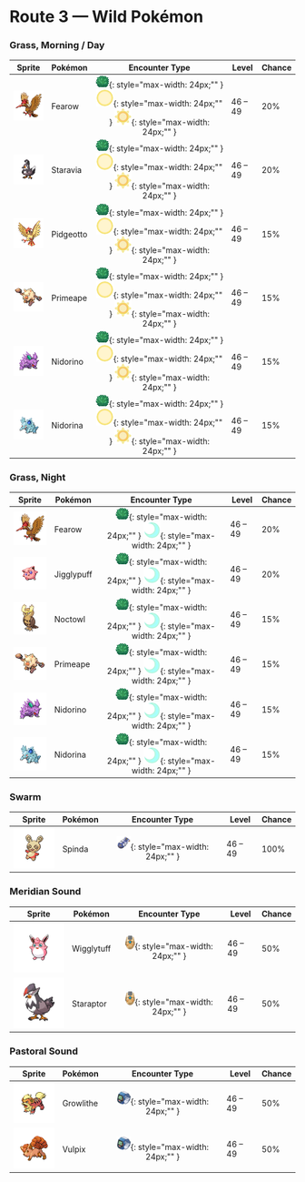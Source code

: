 # Route 3 — Wild Pokémon

### Grass, Morning / Day

| Sprite | Pokémon | Encounter Type | Level | Chance |
|:------:|---------|:--------------:|-------|--------|
| ![Fearow](../../assets/sprites/fearow/front.gif "Fearow: It cleverly uses its thin, long beak to pluck and eat small insects that hide under the ground.") | Fearow | ![Grass](../../assets/encounter_types/grass.png "Grass"){: style="max-width: 24px;"" } ![Morning](../../assets/encounter_types/morning.png "Morning"){: style="max-width: 24px;"" } ![Day](../../assets/encounter_types/day.png "Day"){: style="max-width: 24px;"" } | 46 – 49 | 20% |
| ![Staravia](../../assets/sprites/staravia/front.gif "Staravia: They maintain huge flocks, although fierce scuffles break out between various flocks.") | Staravia | ![Grass](../../assets/encounter_types/grass.png "Grass"){: style="max-width: 24px;"" } ![Morning](../../assets/encounter_types/morning.png "Morning"){: style="max-width: 24px;"" } ![Day](../../assets/encounter_types/day.png "Day"){: style="max-width: 24px;"" } | 46 – 49 | 20% |
| ![Pidgeotto](../../assets/sprites/pidgeotto/front.gif "Pidgeotto: It renders its prey immobile using  well-developed claws, then carries the prey more than 60 miles to its nest.") | Pidgeotto | ![Grass](../../assets/encounter_types/grass.png "Grass"){: style="max-width: 24px;"" } ![Morning](../../assets/encounter_types/morning.png "Morning"){: style="max-width: 24px;"" } ![Day](../../assets/encounter_types/day.png "Day"){: style="max-width: 24px;"" } | 46 – 49 | 15% |
| ![Primeape](../../assets/sprites/primeape/front.gif "Primeape: It becomes wildly furious if it even senses someone looking at it. It chases anyone that meets its glare.") | Primeape | ![Grass](../../assets/encounter_types/grass.png "Grass"){: style="max-width: 24px;"" } ![Morning](../../assets/encounter_types/morning.png "Morning"){: style="max-width: 24px;"" } ![Day](../../assets/encounter_types/day.png "Day"){: style="max-width: 24px;"" } | 46 – 49 | 15% |
| ![Nidorino](../../assets/sprites/nidorino/front.gif "Nidorino: Quick to anger, it stabs enemies with its horn to inject a powerful poison when it becomes agitated.") | Nidorino | ![Grass](../../assets/encounter_types/grass.png "Grass"){: style="max-width: 24px;"" } ![Morning](../../assets/encounter_types/morning.png "Morning"){: style="max-width: 24px;"" } ![Day](../../assets/encounter_types/day.png "Day"){: style="max-width: 24px;"" } | 46 – 49 | 15% |
| ![Nidorina](../../assets/sprites/nidorina/front.gif "Nidorina: It has a calm and caring nature. Because its horn grows slowly, it prefers not to fight.") | Nidorina | ![Grass](../../assets/encounter_types/grass.png "Grass"){: style="max-width: 24px;"" } ![Morning](../../assets/encounter_types/morning.png "Morning"){: style="max-width: 24px;"" } ![Day](../../assets/encounter_types/day.png "Day"){: style="max-width: 24px;"" } | 46 – 49 | 15% |

### Grass, Night

| Sprite | Pokémon | Encounter Type | Level | Chance |
|:------:|---------|:--------------:|-------|--------|
| ![Fearow](../../assets/sprites/fearow/front.gif "Fearow: It cleverly uses its thin, long beak to pluck and eat small insects that hide under the ground.") | Fearow | ![Grass](../../assets/encounter_types/grass.png "Grass"){: style="max-width: 24px;"" } ![Night](../../assets/encounter_types/night.png "Night"){: style="max-width: 24px;"" } | 46 – 49 | 20% |
| ![Jigglypuff](../../assets/sprites/jigglypuff/front.gif "Jigglypuff: Looking into its cute, round eyes causes it to sing a relaxing melody, inducing its enemies to sleep.") | Jigglypuff | ![Grass](../../assets/encounter_types/grass.png "Grass"){: style="max-width: 24px;"" } ![Night](../../assets/encounter_types/night.png "Night"){: style="max-width: 24px;"" } | 46 – 49 | 20% |
| ![Noctowl](../../assets/sprites/noctowl/front.gif "Noctowl: When it needs to think, it rotates its head 180 degrees to sharpen its intellectual power.") | Noctowl | ![Grass](../../assets/encounter_types/grass.png "Grass"){: style="max-width: 24px;"" } ![Night](../../assets/encounter_types/night.png "Night"){: style="max-width: 24px;"" } | 46 – 49 | 15% |
| ![Primeape](../../assets/sprites/primeape/front.gif "Primeape: It becomes wildly furious if it even senses someone looking at it. It chases anyone that meets its glare.") | Primeape | ![Grass](../../assets/encounter_types/grass.png "Grass"){: style="max-width: 24px;"" } ![Night](../../assets/encounter_types/night.png "Night"){: style="max-width: 24px;"" } | 46 – 49 | 15% |
| ![Nidorino](../../assets/sprites/nidorino/front.gif "Nidorino: Quick to anger, it stabs enemies with its horn to inject a powerful poison when it becomes agitated.") | Nidorino | ![Grass](../../assets/encounter_types/grass.png "Grass"){: style="max-width: 24px;"" } ![Night](../../assets/encounter_types/night.png "Night"){: style="max-width: 24px;"" } | 46 – 49 | 15% |
| ![Nidorina](../../assets/sprites/nidorina/front.gif "Nidorina: It has a calm and caring nature. Because its horn grows slowly, it prefers not to fight.") | Nidorina | ![Grass](../../assets/encounter_types/grass.png "Grass"){: style="max-width: 24px;"" } ![Night](../../assets/encounter_types/night.png "Night"){: style="max-width: 24px;"" } | 46 – 49 | 15% |

### Swarm

| Sprite | Pokémon | Encounter Type | Level | Chance |
|:------:|---------|:--------------:|-------|--------|
| ![Spinda](../../assets/sprites/spinda/front.gif "Spinda: The chances of two SPINDA having identical spot patterns is less than one in four billion.") | Spinda | ![Swarm](../../assets/encounter_types/swarm.png "Swarm"){: style="max-width: 24px;"" } | 46 – 49 | 100% |

### Meridian Sound

| Sprite | Pokémon | Encounter Type | Level | Chance |
|:------:|---------|:--------------:|-------|--------|
| ![Wigglytuff](../../assets/sprites/wigglytuff/front.gif "Wigglytuff: It has a very fine fur. Take care not to make it angry, or it may inflate steadily and hit with a body slam.") | Wigglytuff | ![Meridian Sound](../../assets/encounter_types/meridian_sound.png "Meridian Sound"){: style="max-width: 24px;"" } | 46 – 49 | 50% |
| ![Staraptor](../../assets/sprites/staraptor/front.gif "Staraptor: When STARAVIA evolve into STARAPTOR, they leave the flock to live alone. They have sturdy wings.") | Staraptor | ![Meridian Sound](../../assets/encounter_types/meridian_sound.png "Meridian Sound"){: style="max-width: 24px;"" } | 46 – 49 | 50% |

### Pastoral Sound

| Sprite | Pokémon | Encounter Type | Level | Chance |
|:------:|---------|:--------------:|-------|--------|
| ![Growlithe](../../assets/sprites/growlithe/front.gif "Growlithe: Extremely loyal, it will fearlessly bark at any opponent to protect its own Trainer from harm.") | Growlithe | ![Pastoral Sound](../../assets/encounter_types/pastoral_sound.png "Pastoral Sound"){: style="max-width: 24px;"" } | 46 – 49 | 50% |
| ![Vulpix](../../assets/sprites/vulpix/front.gif "Vulpix: If it is attacked by an enemy that is stronger than itself, it feigns injury to fool the enemy and escapes.") | Vulpix | ![Pastoral Sound](../../assets/encounter_types/pastoral_sound.png "Pastoral Sound"){: style="max-width: 24px;"" } | 46 – 49 | 50% |

